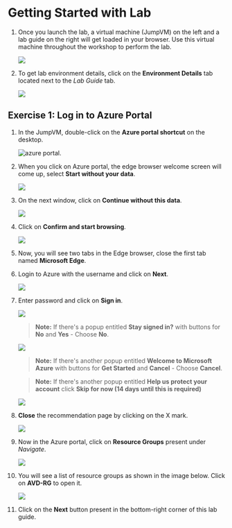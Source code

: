 # Getting Started with Lab	

1. Once you launch the lab, a virtual machine (JumpVM) on the left and a lab guide on the right will get loaded in your browser. Use this virtual machine throughout the workshop to perform the lab.	

   ![](media/jumpvm.png)	

2. To get lab environment details, click on the **Environment Details** tab located next to the *Lab Guide* tab. 	

   ![](media/environmentdetails.png)	

## Exercise 1: Log in to Azure Portal

1. In the JumpVM, double-click on the **Azure portal shortcut** on the desktop.

   ![azure portal.](media/portal_avd.png)  

1. When you click on Azure portal, the edge browser welcome screen will come up, select **Start without your data**.

   ![](https://github.com/CloudLabsAI-Azure/AIW-Azure-Network-Solutions/raw/main/media/startwithoutdata.png)
   
1. On the next window, click on **Continue without this data**.

   ![](https://github.com/CloudLabsAI-Azure/AIW-Azure-Network-Solutions/raw/main/media/continuewithoutthis.png)
   
1. Click on **Confirm and start browsing**.

   ![](https://github.com/CloudLabsAI-Azure/AIW-Azure-Network-Solutions/raw/main/media/confirmandstartbrowsing.png)
   
1. Now, you will see two tabs in the Edge browser, close the first tab named **Microsoft Edge**.

3. Login to Azure with the username **<inject key="User 01 UPN" />** and click on **Next**.

   ![](media/w24.png)

3. Enter password **<inject key="AzureAdUserPassword" />** and click on **Sign in**.

   ![](media/w25.png)

   >**Note:** If there's a popup entitled **Stay signed in?** with buttons for **No** and **Yes** - Choose **No**.
   
   ![](media/w26.png)
     
   >**Note:** If there's another popup entitled **Welcome to Microsoft Azure** with buttons for **Get Started** and **Cancel** - Choose **Cancel**.
   
   >**Note:** If there's another popup entitled **Help us protect your account** click **Skip for now (14 days until this is required)**
   
   ![](media/skipfornow.png)
    
4. **Close** the recommendation page by clicking on the X mark.

   ![](media/2avd73.png)

4. Now in the Azure portal, click on **Resource Groups** present under *Navigate*.

   ![](media/jvm3.png)

5. You will see a list of resource groups as shown in the image below. Click on **AVD-RG** to open it.

   ![](media/jvm4.png)
   
6. Click on the **Next** button present in the bottom-right corner of this lab guide.   

